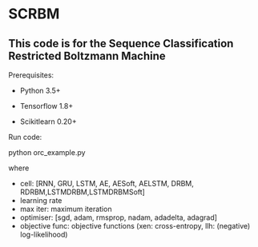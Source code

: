 # SCRBM

## This code is for the Sequence Classification Restricted Boltzmann Machine

Prerequisites:

+ Python 3.5+

+ Tensorflow 1.8+

+ Scikitlearn 0.20+

Run code:

python orc_example.py <cell> <learning rate> <max iter> <optimiser> <objective func>

where
+ cell: [RNN, GRU, LSTM, AE, AESoft, AELSTM, DRBM, RDRBM,LSTMDRBM,LSTMDRBMSoft]
+ learning rate
+ max iter: maximum iteration
+ optimiser: [sgd, adam, rmsprop, nadam, adadelta, adagrad]
+ objective func: objective functions (xen: cross-entropy, llh: (negative) log-likelihood)
